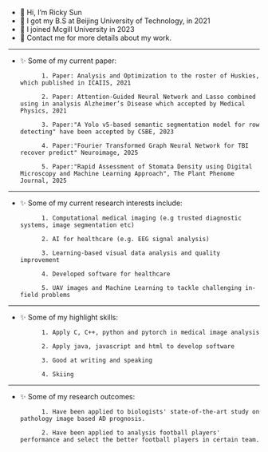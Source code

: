 - 👋 Hi, I’m Ricky Sun
- 📰 I got my B.S at Beijing University of Technology, in 2021
- 👀 I joined Mcgill University in 2023
- 🌱 Contact me for more details about my work.
---------------------------------------------------------------------------------------------------------------------------------------------------------------------------------
- ✨ Some of my current paper:

            1. Paper: Analysis and Optimization to the roster of Huskies, which published in ICAIIS, 2021

            2. Paper: Attention-Guided Neural Network and Lasso combined using in analysis Alzheimer’s Disease which accepted by Medical Physics, 2021

            3. Paper:"A Yolo v5-based semantic segmentation model for row detecting" have been accepted by CSBE, 2023

            4. Paper:"Fourier Transformed Graph Neural Network for TBI recover predict" Neuroimage, 2025

            5. Paper:"Rapid Assessment of Stomata Density using Digital Microscopy and Machine Learning Approach", The Plant Phenome Journal, 2025
---------------------------------------------------------------------------------------------------------------------------------------------------------------------------------
- ✨ Some of my current research interests include:

            1. Computational medical imaging (e.g trusted diagnostic systems, image segmentation etc)
          
            2. AI for healthcare (e.g. EEG signal analysis)
          
            3. Learning-based visual data analysis and quality improvement

            4. Developed software for healthcare

            5. UAV images and Machine Learning to tackle challenging in-field problems  
---------------------------------------------------------------------------------------------------------------------------------------------------------------------------------
- ✨ Some of my highlight skills: 
     
            1. Apply C, C++, python and pytorch in medical image analysis

            2. Apply java, javascript and html to develop software

            3. Good at writing and speaking

            4. Skiing
---------------------------------------------------------------------------------------------------------------------------------------------------------------------------------
- ✨ Some of my research outcomes:

            1. Have been applied to biologists' state-of-the-art study on pathology image based AD prognosis.

            2. Have been applied to analysis football players' performance and select the better football players in certain team.

              
<!---
empersun/empersun is a ✨ special ✨ repository because its `README.md` (this file) appears on your GitHub profile.
You can click the Preview link to take a look at your changes.

--->
